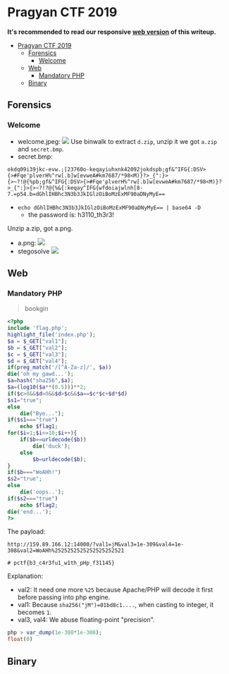 # Pragyan CTF 2019

**It's recommended to read our responsive [web version](https://balsn.tw/ctf_writeup/20190308-pragyanctf/) of this writeup.**


 - [Pragyan CTF 2019](#pragyan-ctf-2019)
   - [Forensics](#forensics)
     - [Welcome](#welcome)
   - [Web](#web)
     - [Mandatory PHP](#mandatory-php)
   - [Binary](#binary)


## Forensics

### Welcome
* welcome.jpeg:
![](https://i.imgur.com/HbwpkgB.png)
Use binwalk to extract `d.zip`, unzip it we got `a.zip` and `secret.bmp`.
* secret.bmp:
```
okdq09i39jkc-evw.;[23760o-keqayiuhxnk42092jokdspb;gf&^IFG{:DSV>{>#Fqe'plverH%^rw[.b]w[evweA#km7687/*98<M)}?>_{":}>{>~?!@{%pb;gf&^IFG{:DSV>{>#Fqe'plverH%^rw[.b]w[evweA#km7687/*98<M)}?>_{":}>{>~?!?@{%&{:keqay^IFG{wfdoiajwlnh[8-7.=p54.b=dGhlIHBhc3N3b3JkIGlzOiBoMzExMF90aDNyMyE==
```
* `echo dGhlIHBhc3N3b3JkIGlzOiBoMzExMF90aDNyMyE== | base64 -D`
    * the password is: h3110_th3r3!

Unzip a.zip, got a.png.
* a.png:
![](https://i.imgur.com/EnrLKWY.png)
* stegosolve
![](https://i.imgur.com/y7yLxjv.png)



## Web

### Mandatory PHP

> bookgin

```php
<?php
include 'flag.php';
highlight_file('index.php');
$a = $_GET["val1"];
$b = $_GET["val2"];
$c = $_GET["val3"];
$d = $_GET["val4"];
if(preg_match('/[^A-Za-z]/', $a))
die('oh my gawd...');
$a=hash("sha256",$a);
$a=(log10($a**(0.5)))**2;
if($c>0&&$d>0&&$d>$c&&$a==$c*$c+$d*$d)
$s1="true";
else
    die("Bye...");
if($s1==="true")
    echo $flag1;
for($i=1;$i<=10;$i++){
    if($b==urldecode($b))
        die('duck');
    else
        $b=urldecode($b);
}    
if($b==="WoAHh!")
$s2="true";
else
    die('oops..');
if($s2==="true")
    echo $flag2;
die('end...');
?> 
```

The payload:
```
http://159.89.166.12:14000/?val1=jM&val3=1e-309&val4=1e-308&val2=WoAHh%2525252525252525252521

# pctf{b3_c4r3fu1_w1th_pHp_f31145}
```

Explanation:

- val2: It need one more `%25` because Apache/PHP will decode it first before passing into php engine.
- val1: Because `sha256("jM")=01bd8c1....`, when casting to integer, it becomes `1`.
- val3, val4: We abuse floating-point "precision".

```php
php > var_dump(1e-308*1e-308);
float(0)
```
## Binary
